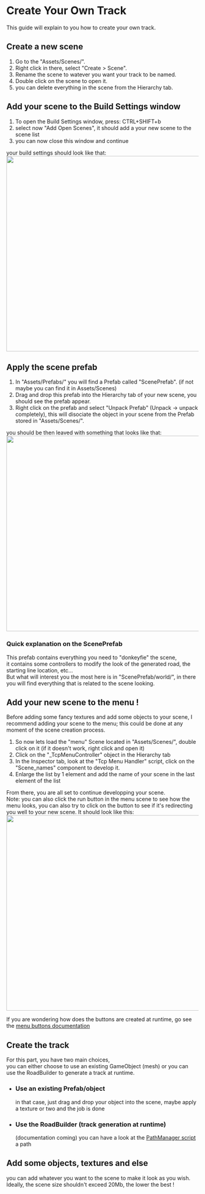 # Create Your Own Track
This guide will explain to you how to create your own track.

## Create a new scene
1) Go to the "Assets/Scenes/".
2) Right click in there, select "Create > Scene".
3) Rename the scene to watever you want your track to be named.
4) Double click on the scene to open it.
5) you can delete everything in the scene from the Hierarchy tab.

## Add your scene to the Build Settings window
1) To open the Build Settings window, press: CTRL+SHIFT+b
2) select now "Add Open Scenes", it should add a your new scene to the scene list
3) you can now close this window and continue

your build settings should look like that: <br>
<img src="../assets/create_a_track/build_settings.png" height="512">

## Apply the scene prefab
1) In "Assets/Prefabs/" you will find a Prefab called "ScenePrefab". (if not maybe you can find it in Assets/Scenes)
2) Drag and drop this prefab into the Hierarchy tab of your new scene, you should see the prefab appear.
3) Right click on the prefab and select "Unpack Prefab" (Unpack -> unpack completely), this will disociate the object in your scene from the Prefab stored in "Assets/Scenes/".

you should be then leaved with something that looks like that: <br>
<img src="../assets/create_a_track/scene_prefab.png" height="512">


### Quick explanation on the ScenePrefab
This prefab contains everything you need to "donkeyfie" the scene, <br>
it contains some controllers to modify the look of the generated road, the starting line location, etc... <br>
But what will interest you the most here is in "ScenePrefab/world/", in there you will find everything that is related to the scene looking.

## Add your new scene to the menu !
Before adding some fancy textures and add some objects to your scene, I recommend adding your scene to the menu; this could be done at any moment of the scene creation process. <br>

1) So now lets load the "menu" Scene located in "Assets/Scenes/", double click on it (if it doesn't work, right click and open it)
2) Click on the "_TcpMenuController" object in the Hierarchy tab
3) In the Inspector tab, look at the "Tcp Menu Handler" script, click on the "Scene_names" component to develop it.
4) Enlarge the list by 1 element and add the name of your scene in the last element of the list

From there, you are all set to continue developping your scene. <br>
Note: you can also click the run button in the menu scene to see how the menu looks, you can also try to click on the button to see if it's redirecting you well to your new scene. It should look like this: <br>
<img src="../assets/create_a_track/menu.png" height="512">

If you are wondering how does the buttons are created at runtime, go see the [menu buttons documentation](../advanced/menu_buttons.md)

## Create the track
For this part, you have two main choices, <br>
you can either choose to use an existing GameObject (mesh) or you can use the RoadBuilder to generate a track at runtime.
* ### Use an existing Prefab/object
    in that case, just drag and drop your object into the scene, maybe apply a texture or two and the job is done
* ### Use the RoadBuilder (track generation at runtime)
    (documentation coming) you can have a look at the [PathManager script](../advanced/path_manager.md) a path

## Add some objects, textures and else
you can add whatever you want to the scene to make it look as you wish. <br>
Ideally, the scene size shouldn't exceed 20Mb, the lower the best !
